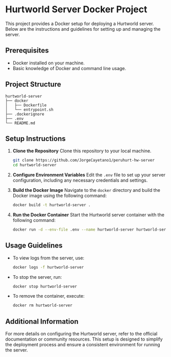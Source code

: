 # Hurtworld Server Docker Project

This project provides a Docker setup for deploying a Hurtworld server. Below are the instructions and guidelines for setting up and managing the server.

## Prerequisites

- Docker installed on your machine.
- Basic knowledge of Docker and command line usage.

## Project Structure

```
hurtworld-server
├── docker
│   ├── Dockerfile
│   └── entrypoint.sh
├── .dockerignore
├── .env
└── README.md
```

## Setup Instructions

1. **Clone the Repository**
   Clone this repository to your local machine.

   ```bash
   git clone https://github.com/JorgeCayetano1/peruhurt-hw-server
   cd hurtworld-server
   ```

2. **Configure Environment Variables**
   Edit the `.env` file to set up your server configuration, including any necessary credentials and settings.

3. **Build the Docker Image**
   Navigate to the `docker` directory and build the Docker image using the following command:

   ```bash
   docker build -t hurtworld-server .
   ```

4. **Run the Docker Container**
   Start the Hurtworld server container with the following command:

   ```bash
   docker run -d --env-file .env --name hurtworld-server hurtworld-server
   ```

## Usage Guidelines

- To view logs from the server, use:

  ```bash
  docker logs -f hurtworld-server
  ```

- To stop the server, run:

  ```bash
  docker stop hurtworld-server
  ```

- To remove the container, execute:

  ```bash
  docker rm hurtworld-server
  ```

## Additional Information

For more details on configuring the Hurtworld server, refer to the official documentation or community resources. This setup is designed to simplify the deployment process and ensure a consistent environment for running the server.
